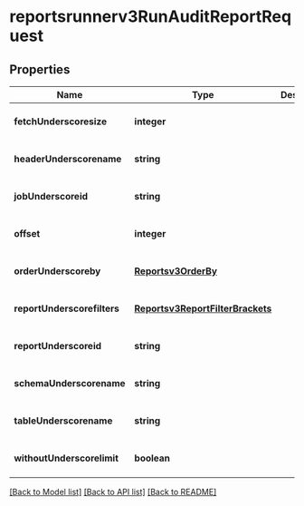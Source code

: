 # reportsrunnerv3RunAuditReportRequest

## Properties
Name | Type | Description | Notes
------------ | ------------- | ------------- | -------------
**fetchUnderscoresize** | **integer** |  | [optional] [default to null]
**headerUnderscorename** | **string** |  | [optional] [default to null]
**jobUnderscoreid** | **string** |  | [optional] [default to null]
**offset** | **integer** |  | [optional] [default to null]
**orderUnderscoreby** | [**Reportsv3OrderBy**](Reportsv3OrderBy.md) |  | [optional] [default to null]
**reportUnderscorefilters** | [**Reportsv3ReportFilterBrackets**](Reportsv3ReportFilterBrackets.md) |  | [optional] [default to null]
**reportUnderscoreid** | **string** |  | [optional] [default to null]
**schemaUnderscorename** | **string** |  | [optional] [default to null]
**tableUnderscorename** | **string** |  | [optional] [default to null]
**withoutUnderscorelimit** | **boolean** |  | [optional] [default to null]

[[Back to Model list]](../README.md#documentation-for-models) [[Back to API list]](../README.md#documentation-for-api-endpoints) [[Back to README]](../README.md)


